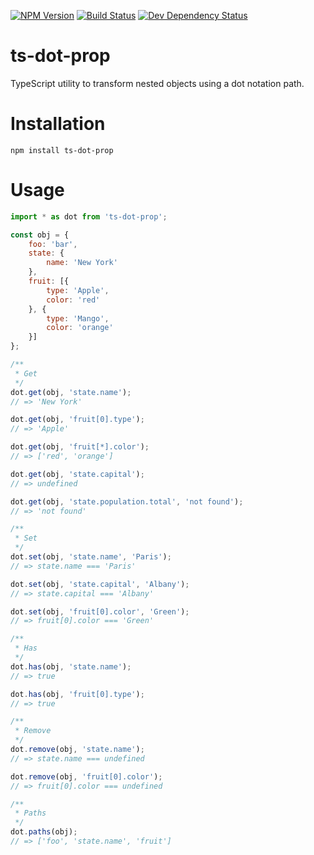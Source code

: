 [![NPM Version](https://badge.fury.io/js/ts-dot-prop.svg)](https://badge.fury.io/js/ts-dot-prop)
[![Build Status](https://travis-ci.org/justinlettau/ts-dot-prop.svg?branch=master)](https://travis-ci.org/justinlettau/ts-dot-prop)
[![Dev Dependency Status](https://david-dm.org/justinlettau/ts-dot-prop/dev-status.svg)](https://david-dm.org/justinlettau/ts-dot-prop?type=dev)

# ts-dot-prop
TypeScript utility to transform nested objects using a dot notation path.

# Installation
```
npm install ts-dot-prop
```

# Usage
```js
import * as dot from 'ts-dot-prop';

const obj = {
    foo: 'bar',
    state: {
        name: 'New York'
    },
    fruit: [{
        type: 'Apple',
        color: 'red'
    }, {
        type: 'Mango',
        color: 'orange'
    }]
};

/**
 * Get
 */
dot.get(obj, 'state.name');
// => 'New York'

dot.get(obj, 'fruit[0].type');
// => 'Apple'

dot.get(obj, 'fruit[*].color');
// => ['red', 'orange']

dot.get(obj, 'state.capital');
// => undefined

dot.get(obj, 'state.population.total', 'not found');
// => 'not found'

/**
 * Set
 */
dot.set(obj, 'state.name', 'Paris');
// => state.name === 'Paris'

dot.set(obj, 'state.capital', 'Albany');
// => state.capital === 'Albany'

dot.set(obj, 'fruit[0].color', 'Green');
// => fruit[0].color === 'Green'

/**
 * Has
 */
dot.has(obj, 'state.name');
// => true

dot.has(obj, 'fruit[0].type');
// => true

/**
 * Remove
 */
dot.remove(obj, 'state.name');
// => state.name === undefined

dot.remove(obj, 'fruit[0].color');
// => fruit[0].color === undefined

/**
 * Paths
 */
dot.paths(obj);
// => ['foo', 'state.name', 'fruit']

```